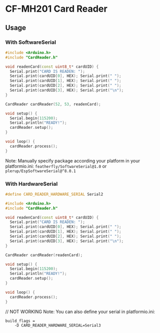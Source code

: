 # CF-MH201 Card Reader

## Usage

### With SoftwareSerial

```cpp
#include <Arduino.h>
#include "CardReader.h"

void readenCard(const uint8_t* cardUID) {
  Serial.print("CARD IS READEN: ");
  Serial.print(cardUID[0], HEX); Serial.print(" ");
  Serial.print(cardUID[1], HEX); Serial.print(" ");
  Serial.print(cardUID[2], HEX); Serial.print(" ");
  Serial.print(cardUID[3], HEX); Serial.print("\n");
}

CardReader cardReader(52, 53, readenCard);

void setup() {
  Serial.begin(115200);
  Serial.println("READY!");
  cardReader.setup();
}

void loop() {
  cardReader.process();
}
```

Note: Manually specify package according your platform in your platformio.ini: 
`featherfly/SoftwareSerial@1.0` or `plerup/EspSoftwareSerial@^8.0.1`

### With HardwareSerial

```cpp
#define CARD_READER_HARDWARE_SERIAL Serial2

#include <Arduino.h>
#include "CardReader.h"

void readenCard(const uint8_t* cardUID) {
  Serial.print("CARD IS READEN: ");
  Serial.print(cardUID[0], HEX); Serial.print(" ");
  Serial.print(cardUID[1], HEX); Serial.print(" ");
  Serial.print(cardUID[2], HEX); Serial.print(" ");
  Serial.print(cardUID[3], HEX); Serial.print("\n");
}

CardReader cardReader(readenCard);

void setup() {
  Serial.begin(115200);
  Serial.println("READY!");
  cardReader.setup();
}

void loop() {
  cardReader.process();
}
```


// NOT WORKING
Note: You can also define your serial in platformio.ini:
```
build_flags =
    -D CARD_READER_HARDWARE_SERIAL=Serial3
```

